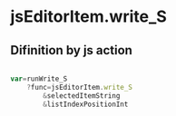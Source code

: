 # jsEditorItem.write_S

## Difinition by js action

```js.js

var=runWrite_S
	?func=jsEditorItem.write_S
		&selectedItemString
		&listIndexPositionInt
```


